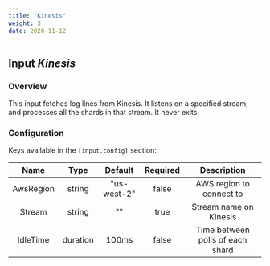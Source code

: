 ```yaml
---
title: "Kinesis"
weight: 3
date: 2020-11-12
---
```

## Input *Kinesis*

### Overview
This input fetches log lines from Kinesis.
 It listens on a specified stream, and
processes all the shards in that stream.
 It never exits.



### Configuration

Keys available in the `[input.config]` section:

|Name|Type|Default|Required|Description|
|:--:|:--:|:-----:|:------:|:---------:|
| AwsRegion| string| "us-west-2"| false| AWS region to connect to|
| Stream| string| ""| true| Stream name on Kinesis|
| IdleTime| duration| 100ms| false| Time between polls of each shard|


